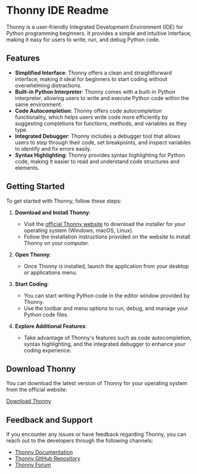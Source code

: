 # Thonny IDE Readme

Thonny is a user-friendly Integrated Development Environment (IDE) for Python programming beginners. It provides a simple and intuitive interface, making it easy for users to write, run, and debug Python code.

## Features

- **Simplified Interface**: Thonny offers a clean and straightforward interface, making it ideal for beginners to start coding without overwhelming distractions.
- **Built-in Python Interpreter**: Thonny comes with a built-in Python interpreter, allowing users to write and execute Python code within the same environment.
- **Code Autocompletion**: Thonny offers code autocompletion functionality, which helps users write code more efficiently by suggesting completions for functions, methods, and variables as they type.
- **Integrated Debugger**: Thonny includes a debugger tool that allows users to step through their code, set breakpoints, and inspect variables to identify and fix errors easily.
- **Syntax Highlighting**: Thonny provides syntax highlighting for Python code, making it easier to read and understand code structures and elements.

## Getting Started

To get started with Thonny, follow these steps:

1. **Download and Install Thonny**:
   - Visit the [official Thonny website](https://thonny.org/) to download the installer for your operating system (Windows, macOS, Linux).
   - Follow the installation instructions provided on the website to install Thonny on your computer.

2. **Open Thonny**:
   - Once Thonny is installed, launch the application from your desktop or applications menu.

3. **Start Coding**:
   - You can start writing Python code in the editor window provided by Thonny.
   - Use the toolbar and menu options to run, debug, and manage your Python code files.

4. **Explore Additional Features**:
   - Take advantage of Thonny's features such as code autocompletion, syntax highlighting, and the integrated debugger to enhance your coding experience.

## Download Thonny

You can download the latest version of Thonny for your operating system from the official website:

[Download Thonny](https://thonny.org/)

## Feedback and Support

If you encounter any issues or have feedback regarding Thonny, you can reach out to the developers through the following channels:

- [Thonny Documentation](https://thonny.org/documentation)
- [Thonny GitHub Repository](https://github.com/thonny/thonny)
- [Thonny Forum](https://groups.google.com/g/thonny)
